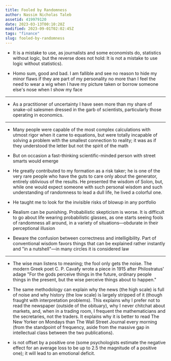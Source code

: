 ```yaml
---
title: Fooled by Randomness
author: Nassim Nicholas Taleb
assetid: 419979120
date: 2023-03-13T00:10:28Z
modified: 2023-09-01T02:02:45Z
tags: "finance"
slug: fooled-by-randomness
---
```


*  It is a mistake to use, as journalists and some economists do, statistics without logic, but the reverse does not hold: It is not a mistake to use logic without statistics).

*  Homo sum, good and bad. I am fallible and see no reason to hide my minor flaws if they are part of my personality no more than I feel the need to wear a wig when I have my picture taken or borrow someone else's nose when I show my face

---

*  As a practitioner of uncertainty I have seen more than my share of snake-oil salesmen dressed in the garb of scientists, particularly those operating in economics.

---

*  Many people were capable of the most complex calculations with utmost rigor when it came to equations, but were totally incapable of solving a problem with the smallest connection to reality; it was as if they understood the letter but not the spirit of the math

*  But on occasion a fast-thinking scientific-minded person with street smarts would emerge

*  He greatly contributed to my formation as a risk taker; he is one of the very rare people who have the guts to care only about the generator, entirely oblivious of the results. He presented the wisdom of Solon, but, while one would expect someone with such personal wisdom and such understanding of randomness to lead a dull life, he lived a colorful one.

*  He taught me to look for the invisible risks of blowup in any portfolio

*  Realism can be punishing. Probabilistic skepticism is worse. It is difficult to go about life wearing probabilistic glasses, as one starts seeing fools of randomness all around, in a variety of situations—obdurate in their perceptional illusion

*  Beware the confusion between correctness and intelligibility. Part of conventional wisdom favors things that can be explained rather instantly and "in a nutshell"—in many circles it is considered law

---

*  The wise man listens to meaning; the fool only gets the noise. The modern Greek poet C. P. Cavafy wrote a piece in 1915 after Philostratus' adage "For the gods perceive things in the future, ordinary people things in the present, but the wise perceive things about to happen."

*  The same methodology can explain why the news (the high scale) is full of noise and why history (the low scale) is largely stripped of it (though fraught with interpretation problems). This explains why I prefer not to read the newspaper (outside of the obituary), why I never chitchat about markets, and, when in a trading room, I frequent the mathematicians and the secretaries, not the traders. It explains why it is better to read The New Yorker on Mondays than The Wall Street Journal every morning (from the standpoint of frequency, aside from the massive gap in intellectual class between the two publications).

*  is not offset by a positive one (some psychologists estimate the negative effect for an average loss to be up to 2.5 the magnitude of a positive one); it will lead to an emotional deficit.

